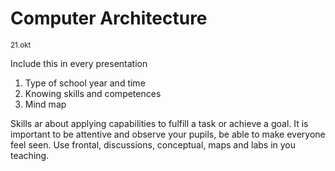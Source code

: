 # Computer Architecture
<sub>21.okt</sub>


Include this in every presentation
1. Type of school year and time
2. Knowing skills and competences
3. Mind map

Skills ar about applying capabilities to fulfill a task or achieve a goal. It is important to be attentive and observe your pupils, be able to make everyone feel seen. Use frontal, discussions, conceptual, maps and labs in you teaching.